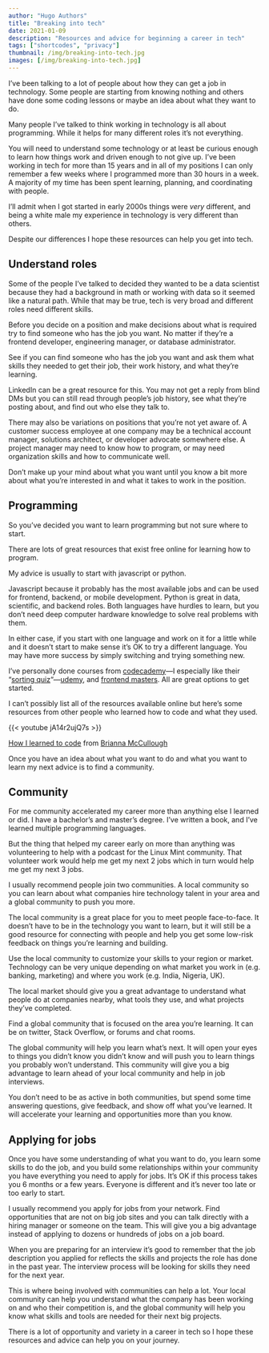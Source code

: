 ```yaml
---
author: "Hugo Authors"
title: "Breaking into tech"
date: 2021-01-09
description: "Resources and advice for beginning a career in tech"
tags: ["shortcodes", "privacy"]
thumbnail: /img/breaking-into-tech.jpg 
images: [/img/breaking-into-tech.jpg]
---
```


I’ve been talking to a lot of people about how they can get a job in technology. Some people are starting from knowing nothing and others have done some coding lessons or maybe an idea about what they want to do.

Many people I’ve talked to think working in technology is all about programming. While it helps for many different roles it’s not everything.

You will need to understand some technology or at least be curious enough to learn how things work and driven enough to not give up. I’ve been working in tech for more than 15 years and in all of my positions I can only remember a few weeks where I programmed more than 30 hours in a week. A majority of my time has been spent learning, planning, and coordinating with people.

I’ll admit when I got started in early 2000s things were *very* different, and being a white male my experience in technology is very different than others.

Despite our differences I hope these resources can help you get into tech.

## Understand roles

Some of the people I’ve talked to decided they wanted to be a data scientist because they had a background in math or working with data so it seemed like a natural path. While that may be true, tech is very broad and different roles need different skills.

Before you decide on a position and make decisions about what is required try to find someone who has the job you want. No matter if they’re a frontend developer, engineering manager, or database administrator.

See if you can find someone who has the job you want and ask them what skills they needed to get their job, their work history, and what they’re learning.

LinkedIn can be a great resource for this. You may not get a reply from blind DMs but you can still read through people’s job history, see what they’re posting about, and find out who else they talk to.

There may also be variations on positions that you’re not yet aware of. A customer success employee at one company may be a technical account manager, solutions architect, or developer advocate somewhere else. A project manager may need to know how to program, or may need organization skills and how to communicate well.

Don’t make up your mind about what you want until you know a bit more about what you’re interested in and what it takes to work in the position.

## Programming

So you’ve decided you want to learn programming but not sure where to start.

There are lots of great resources that exist free online for learning how to program.

My advice is usually to start with javascript or python.

Javascript because it probably has the most available jobs and can be used for frontend, backend, or mobile development. Python is great in data, scientific, and backend roles. Both languages have hurdles to learn, but you don’t need deep computer hardware knowledge to solve real problems with them.

In either case, if you start with one language and work on it for a little while and it doesn’t start to make sense it’s OK to try a different language. You may have more success by simply switching and trying something new.

I’ve personally done courses from [codecademy](https://www.codecademy.com/)—I especially like their “[sorting quiz](https://www.codecademy.com/explore/sorting-quiz)“—[udemy](https://www.udemy.com/), and [frontend masters](https://frontendmasters.com/). All are great options to get started.

I can’t possibly list all of the resources available online but here’s some resources from other people who learned how to code and what they used.



{{< youtube jA14r2ujQ7s >}}



[How I learned to code](https://www.brilimitless.com/single-post/2018/09/26/How-I-Learned-How-To-Code-Using-Free-Resources) from [Brianna McCullough](https://twitter.com/BriLimitless?s=20)

Once you have an idea about what you want to do and what you want to learn my next advice is to find a community.

## Community

For me community accelerated my career more than anything else I learned or did. I have a bachelor’s and master’s degree. I’ve written a book, and I’ve learned multiple programming languages.

But the thing that helped my career early on more than anything was volunteering to help with a podcast for the Linux Mint community. That volunteer work would help me get my next 2 jobs which in turn would help me get my next 3 jobs.

I usually recommend people join two communities. A local community so you can learn about what companies hire technology talent in your area and a global community to push you more.

The local community is a great place for you to meet people face-to-face. It doesn’t have to be in the technology you want to learn, but it will still be a good resource for connecting with people and help you get some low-risk feedback on things you’re learning and building.

Use the local community to customize your skills to your region or market. Technology can be very unique depending on what market you work in (e.g. banking, marketing) and where you work (e.g. India, Nigeria, UK).

The local market should give you a great advantage to understand what people do at companies nearby, what tools they use, and what projects they’ve completed.

Find a global community that is focused on the area you’re learning. It can be on twitter, Stack Overflow, or forums and chat rooms.

The global community will help you learn what’s next. It will open your eyes to things you didn’t know you didn’t know and will push you to learn things you probably won’t understand. This community will give you a big advantage to learn ahead of your local community and help in job interviews.

You don’t need to be as active in both communities, but spend some time answering questions, give feedback, and show off what you’ve learned. It will accelerate your learning and opportunities more than you know.

## Applying for jobs

Once you have some understanding of what you want to do, you learn some skills to do the job, and you build some relationships within your community you have everything you need to apply for jobs. It’s OK if this process takes you 6 months or a few years. Everyone is different and it’s never too late or too early to start.

I usually recommend you apply for jobs from your network. Find opportunities that are not on big job sites and you can talk directly with a hiring manager or someone on the team. This will give you a big advantage instead of applying to dozens or hundreds of jobs on a job board.

When you are preparing for an interview it’s good to remember that the job description you applied for reflects the skills and projects the role has done in the past year. The interview process will be looking for skills they need for the next year.

This is where being involved with communities can help a lot. Your local community can help you understand what the company has been working on and who their competition is, and the global community will help you know what skills and tools are needed for their next big projects.

There is a lot of opportunity and variety in a career in tech so I hope these resources and advice can help you on your journey.

